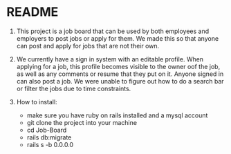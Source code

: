 # README

1. This project is a job board that can be used by both employees and employers to post jobs or apply for them. We made this so that anyone can post and apply for jobs that are not their own.

2. We currently have a sign in system with an editable profile. When applying for a job, this profile becomes visible to the owner oof the job, as well as any comments or resume that they put on it. Anyone signed in can also post a job. We were unable to figure out how to do a search bar or filter the jobs due to time constraints.

3. How to install:
   - make sure you have ruby on rails installed and a mysql account
   - git clone the project into your machine
   - cd Job-Board
   - rails db:migrate
   - rails s -b 0.0.0.0
